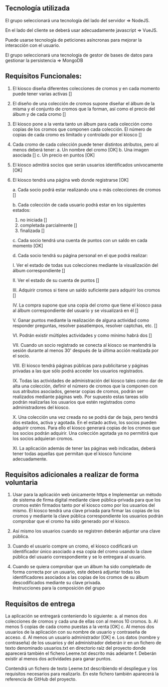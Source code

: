 ## Tecnología utilizada

El grupo seleccionará una tecnología del lado del servidor => NodeJS.

En el lado del cliente se deberá usar adecuadamente javascript => VueJS.

Puede usarse tecnología de peticiones asíncronas para mejorar la interacción con el usuario.

El grupo seleccionará una tecnología de gestor de bases de datos para gestionar la persistencia => MongoDB

## Requisitos Funcionales:

1. El kiosco diseña diferentes colecciones de cromos y en cada momento puede tener varias activas []

2. El diseño de una colección de cromos supone diseñar el álbum de la misma y el conjunto de cromos que la forman, así como el precio del álbum y de cada cromo []

3. El kiosco pone a la venta tanto un álbum para cada colección como copias de los cromos que componen cada colección.
   El número de copias de cada cromo es limitado y controlado por el kiosco []

4. Cada cromo de cada colección puede tener distintos atributos, pero al menos deberá tener:
   a. Un nombre del cromo [OK]
   b. Una imagen asociada []
   c. Un precio en puntos [OK]

5. El kiosco admitirá socios que serán usuarios identificados unívocamente [OK]

6. El kiosco tendrá una página web donde registrarse [OK]

    a. Cada socio podrá estar realizando una o más colecciones de cromos []
  
    b. Cada colección de cada usuario podrá estar en los siguientes estados: 
      1. no iniciada []
      2. completada parcialmente []
      3. finalizada []
  
    c. Cada socio tendrá una cuenta de puntos con un saldo en cada momento [OK]
  
    d. Cada socio tendrá su página personal en el que podrá realizar:
  
      I. Ver el estado de todas sus colecciones mediante la visualización del álbum correspondiente []
    
      II. Ver el estado de su cuenta de puntos []
    
      III. Adquirir cromos si tiene un saldo suficiente para adquirir los cromos []
    
      IV. La compra supone que una copia del cromo que tiene el kiosco pasa al álbum correspondiente del usuario y se visualizará en él []
    
      V. Ganar puntos mediante la realización de alguna actividad como responder preguntas, resolver pasatiempos, resolver captchas, etc. []
    
      VI. Podrán existir múltiples actividades y como mínimo habrá dos []
    
      VII. Cuando un socio registrado se conecta al kiosco se mantendrá la sesión durante al menos 30' después de la última acción realizada por el socio.
   
      VIII. El kiosco tendrá páginas públicas para publicitarse y páginas privadas a las que sólo podrá acceder los usuarios registrados.
    
      IX. Todas las actividades de administración del kiosco tales como dar de alta una colección, definir el número de cromos que la componen con sus atributos asociados, generar copias de cromos, podrán ser realizados mediante páginas web. 
      Por supuesto estas tareas sólo podrán realizarlas los usuarios que estén registrados como administradores del kiosco.
    
      X. Una colección una vez creada no se podrá dar de baja, pero tendrá dos estados, activa y agotada. En el estado activo, los socios pueden adquirir cromos. 
      Para ello el kiosco generará copias de los cromos que los socios podrán adquirir. Una colección agotada ya no permitirá que los socios adquieran cromos.
    
      XI. La aplicación además de tener las páginas web indicadas, deberá tener todas aquellas que permitan que el kiosco funcione adecuadamente.

## Requisitos adicionales a realizar de forma voluntaria

1. Usar para la aplicación web únicamente https e Implementar un método de sistema de firma digital mediante clave pública-privada para que los cromos estén firmados tanto por el kiosco como por los usuarios del mismo. El kiosco tendrá una clave privada para firmar las copias de los cromos y mediante la clave pública correspondiente los usuarios podrán comprobar que el cromo ha sido generado por el kiosco. 

2. Así mismo los usuarios cuando se registren deberán adjuntar una clave pública. 

3. Cuando el usuario compre un cromo, el kiosco codificará un identificador único asociado a esa copia del cromo usando la clave pública del usuario correspondiente y se lo entregara al usuario. 

4. Cuando se quiera comprobar que un álbum ha sido completado de forma correcta por un usuario, este deberá adjuntar todas los identificadores asociados a las copias de los  cromos de su álbum descodificados mediante su clave privada.  
Instrucciones para la composición del grupo

## Requisitos de entrega

La aplicación se entregará conteniendo lo siguiente:
  a. al menos dos colecciones de cromos y cada una de ellas con al menos 10 cromos. 
  b. Al menos 5 copias de cada cromo puestas a la venta [OK] 
  c. Al menos dos usuarios de la aplicación con su nombre de usuario y contraseña de acceso. 
  d. Al menos un usuario administrador [OK]
  e. Los datos (nombre y contraseña) de los usuarios  y del administrador deberán ir en un fichero de texto denominado usuarios.txt en directorio raíz del proyecto donde aparecerá también el fichero Leeme.txt descrito más adelante
  f. Deberán existir al menos dos actividades para ganar puntos.  

Contendrá un fichero de texto Leeme.txt describiendo el despliegue y los requisitos necesarios para realizarlo. 
En este fichero también aparecerá la referencia de GitHub del proyecto.

